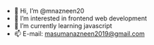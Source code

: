 - 👋 Hi, I’m @mnazneen20
- 👀 I’m interested in frontend web development
- 🌱 I’m currently learning javascript
- 📫 E-mail: masumanazneen2019@gmail.com

<!---
mnazneen20/mnazneen20 is a ✨ special ✨ repository because its `README.md` (this file) appears on your GitHub profile.
You can click the Preview link to take a look at your changes.
--->
